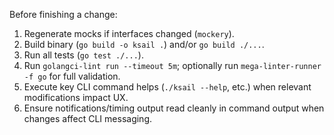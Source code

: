 Before finishing a change:

1. Regenerate mocks if interfaces changed (`mockery`).
2. Build binary (`go build -o ksail .`) and/or `go build ./...`.
3. Run all tests (`go test ./...`).
4. Run `golangci-lint run --timeout 5m`; optionally run `mega-linter-runner -f go` for full validation.
5. Execute key CLI command helps (`./ksail --help`, etc.) when relevant modifications impact UX.
6. Ensure notifications/timing output read cleanly in command output when changes affect CLI messaging.
